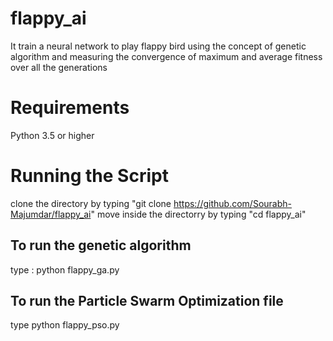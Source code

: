# flappy_ai

It train a neural network to play flappy bird using the concept of genetic algorithm and measuring the convergence of maximum and average fitness over all the generations

# Requirements

Python 3.5 or higher

# Running the Script 

clone the directory by typing "git clone https://github.com/Sourabh-Majumdar/flappy_ai"
move inside the directorry by typing "cd flappy_ai"
## To run the genetic algorithm 
  type :
  python flappy_ga.py
  
## To run the Particle Swarm Optimization file
  type 
  python flappy_pso.py
  
